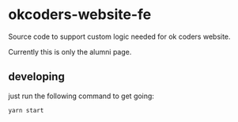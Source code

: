 # okcoders-website-fe

Source code to support custom logic needed for ok coders website.

Currently this is only the alumni page.

## developing

just run the following command to get going:

```
yarn start
```
